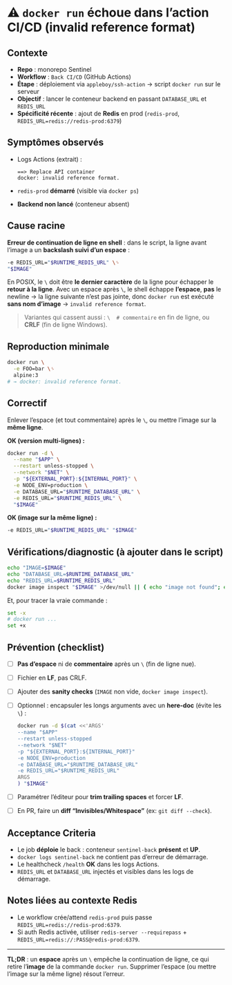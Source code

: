 # ⚠️ `docker run` échoue dans l’action CI/CD (invalid reference format)

## Contexte

* **Repo** : monorepo Sentinel
* **Workflow** : `Back CI/CD` (GitHub Actions)
* **Étape** : déploiement via `appleboy/ssh-action` → script `docker run` sur le serveur
* **Objectif** : lancer le conteneur backend en passant `DATABASE_URL` et `REDIS_URL`
* **Spécificité récente** : ajout de **Redis** en prod (`redis-prod`, `REDIS_URL=redis://redis-prod:6379`)

## Symptômes observés

* Logs Actions (extrait) :

  ```
  ==> Replace API container
  docker: invalid reference format.
  ```
* `redis-prod` **démarré** (visible via `docker ps`)
* **Backend non lancé** (conteneur absent)

## Cause racine

**Erreur de continuation de ligne en shell** :
dans le script, la ligne avant l’image a un **backslash suivi d’un espace** :

```sh
-e REDIS_URL="$RUNTIME_REDIS_URL" \␠ 
"$IMAGE"
```

En POSIX, le `\` doit être **le dernier caractère** de la ligne pour échapper le **retour à la ligne**.
Avec un espace après `\`, le shell échappe **l’espace**, **pas** le newline → la ligne suivante n’est pas jointe, donc `docker run` est exécuté **sans nom d’image** → `invalid reference format`.

> Variantes qui cassent aussi : `\  # commentaire` en fin de ligne, ou **CRLF** (fin de ligne Windows).

## Reproduction minimale

```sh
docker run \
  -e FOO=bar \␠
  alpine:3
# → docker: invalid reference format.
```

## Correctif

Enlever l’espace (et tout commentaire) après le `\`, ou mettre l’image sur la **même ligne**.

**OK (version multi-lignes) :**

```sh
docker run -d \
  --name "$APP" \
  --restart unless-stopped \
  --network "$NET" \
  -p "${EXTERNAL_PORT}:${INTERNAL_PORT}" \
  -e NODE_ENV=production \
  -e DATABASE_URL="$RUNTIME_DATABASE_URL" \
  -e REDIS_URL="$RUNTIME_REDIS_URL" \
  "$IMAGE"
```

**OK (image sur la même ligne) :**

```sh
-e REDIS_URL="$RUNTIME_REDIS_URL" "$IMAGE"
```

## Vérifications/diagnostic (à ajouter dans le script)

```sh
echo "IMAGE=$IMAGE"
echo "DATABASE_URL=$RUNTIME_DATABASE_URL"
echo "REDIS_URL=$RUNTIME_REDIS_URL"
docker image inspect "$IMAGE" >/dev/null || { echo "image not found"; exit 1; }
```

Et, pour tracer la vraie commande :

```sh
set -x
# docker run ...
set +x
```

## Prévention (checklist)

* [ ] **Pas d’espace** ni de **commentaire** après un `\` (fin de ligne nue).
* [ ] Fichier en **LF**, pas CRLF.
* [ ] Ajouter des **sanity checks** (`IMAGE` non vide, `docker image inspect`).
* [ ] Optionnel : encapsuler les longs arguments avec un **here-doc** (évite les `\`) :

  ```sh
  docker run -d $(cat <<'ARGS'
  --name "$APP"
  --restart unless-stopped
  --network "$NET"
  -p "${EXTERNAL_PORT}:${INTERNAL_PORT}"
  -e NODE_ENV=production
  -e DATABASE_URL="$RUNTIME_DATABASE_URL"
  -e REDIS_URL="$RUNTIME_REDIS_URL"
  ARGS
  ) "$IMAGE"
  ```
* [ ] Paramétrer l’éditeur pour **trim trailing spaces** et forcer **LF**.
* [ ] En PR, faire un **diff “Invisibles/Whitespace”** (ex: `git diff --check`).

## Acceptance Criteria

* Le job **déploie** le back : conteneur `sentinel-back` **présent** et **UP**.
* `docker logs sentinel-back` ne contient pas d’erreur de démarrage.
* Le healthcheck `/health` **OK** dans les logs Actions.
* `REDIS_URL` et `DATABASE_URL` injectés et visibles dans les logs de démarrage.

## Notes liées au contexte Redis

* Le workflow crée/attend `redis-prod` puis passe `REDIS_URL=redis://redis-prod:6379`.
* Si auth Redis activée, utiliser `redis-server --requirepass` + `REDIS_URL=redis://:PASS@redis-prod:6379`.

---

**TL;DR** : un **espace** après un `\` empêche la continuation de ligne, ce qui retire l’**image** de la commande `docker run`. Supprimer l’espace (ou mettre l’image sur la même ligne) résout l’erreur.
